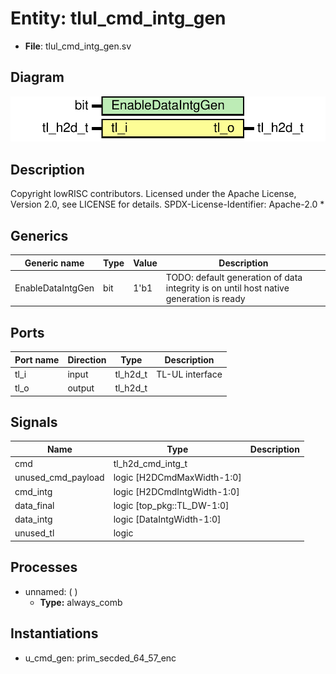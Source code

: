 # Entity: tlul_cmd_intg_gen

- **File**: tlul_cmd_intg_gen.sv
## Diagram

![Diagram](tlul_cmd_intg_gen.svg "Diagram")
## Description

 Copyright lowRISC contributors.
 Licensed under the Apache License, Version 2.0, see LICENSE for details.
 SPDX-License-Identifier: Apache-2.0
*

## Generics

| Generic name      | Type | Value | Description                                                                               |
| ----------------- | ---- | ----- | ----------------------------------------------------------------------------------------- |
| EnableDataIntgGen | bit  | 1'b1  |  TODO: default generation of data integrity is on until host native  generation is ready  |
## Ports

| Port name | Direction | Type     | Description      |
| --------- | --------- | -------- | ---------------- |
| tl_i      | input     | tl_h2d_t |  TL-UL interface |
| tl_o      | output    | tl_h2d_t |                  |
## Signals

| Name               | Type                        | Description |
| ------------------ | --------------------------- | ----------- |
| cmd                | tl_h2d_cmd_intg_t           |             |
| unused_cmd_payload | logic [H2DCmdMaxWidth-1:0]  |             |
| cmd_intg           | logic [H2DCmdIntgWidth-1:0] |             |
| data_final         | logic [top_pkg::TL_DW-1:0]  |             |
| data_intg          | logic [DataIntgWidth-1:0]   |             |
| unused_tl          | logic                       |             |
## Processes
- unnamed: (  )
  - **Type:** always_comb
## Instantiations

- u_cmd_gen: prim_secded_64_57_enc
